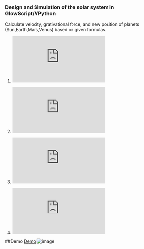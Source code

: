 ### Design and Simulation of the solar system in GlowScript/VPython
Calculate velocity, grativational force, and new position of planets (Sun,Earth,Mars,Venus) based on given formulas.
1. ![equation](https://latex.codecogs.com/gif.latex?p%20%3D%20p%20&plus;%20vt%20&plus;%20%5Cfrac%7B1%7D%7B2%7Dat%5E%7B2%7D)

2. ![equation](https://latex.codecogs.com/gif.latex?v%20%3D%20v%20&plus;%20at)
3. ![equation](https://latex.codecogs.com/gif.latex?F%20%3D%20G%5Cfrac%7BM1M2%7D%7Br%5E%7B2%7D%7D)
4. ![equation](https://latex.codecogs.com/gif.latex?a%20%3D%5Cfrac%7BF%7D%7Bm%7D)


##Demo 
[Demo](https://www.glowscript.org/#/user/mptrinh/folder/MyPrograms/program/SolarSystem)
![image](https://user-images.githubusercontent.com/24967218/67439591-4615c780-f5bc-11e9-9cdd-a3d29c851ca7.png)
